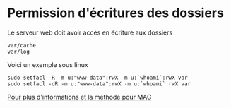 Permission d'écritures des dossiers
=========

Le serveur web doit avoir accès en écriture aux dossiers

```shell  
var/cache
var/log
```

Voici un exemple sous linux

```shell  
sudo setfacl -R -m u:"www-data":rwX -m u:`whoami`:rwX var
sudo setfacl -dR -m u:"www-data":rwX -m u:`whoami`:rwX var
```

[Pour plus d'informations et la méthode pour MAC](http://symfony.com/doc/current/setup/file_permissions.html)
